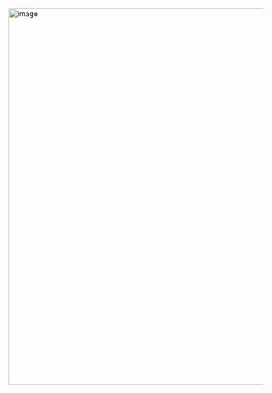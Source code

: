 <img width="745" alt="image" src="https://github.com/user-attachments/assets/31ce3c76-3a62-4102-a565-d03bd3b89234" />
